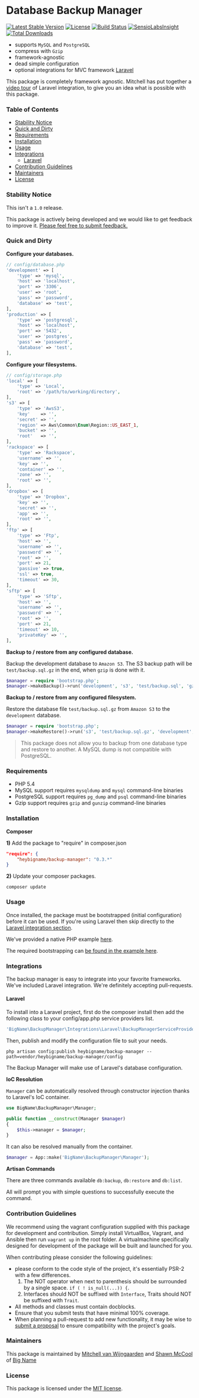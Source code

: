 # Database Backup Manager

[![Latest Stable Version](https://poser.pugx.org/heybigname/backup-manager/version.png)](https://packagist.org/packages/heybigname/backup-manager)
[![License](https://poser.pugx.org/heybigname/backup-manager/license.png)](https://packagist.org/packages/heybigname/backup-manager)
[![Build Status](https://travis-ci.org/heybigname/backup-manager.svg?branch=master)](https://travis-ci.org/heybigname/backup-manager)
[![SensioLabsInsight](https://insight.sensiolabs.com/projects/5e507053-58d7-4cff-b757-4202b021f9b0/mini.png)](https://insight.sensiolabs.com/projects/5e507053-58d7-4cff-b757-4202b021f9b0)
[![Total Downloads](https://poser.pugx.org/heybigname/backup-manager/downloads.png)](https://packagist.org/packages/heybigname/backup-manager)

- supports `MySQL` and `PostgreSQL`
- compress with `Gzip`
- framework-agnostic
- dead simple configuration
- optional integrations for MVC framework [Laravel](http://laravel.com)

This package is completely framework agnostic. Mitchell has put together a [video tour](https://www.youtube.com/watch?v=vWXy0R8OavM) of Laravel integration, to give you an idea what is possible with this package.

### Table of Contents

- [Stability Notice](#stability-notice)
- [Quick and Dirty](#quick-and-dirty)
- [Requirements](#requirements)
- [Installation](#installation)
- [Usage](#usage)
- [Integrations](#integrations)
    - [Laravel](#laravel)
- [Contribution Guidelines](#contribution-guidelines)
- [Maintainers](#maintainers)
- [License](#license)

### Stability Notice

This isn't a `1.0` release.

This package is actively being developed and we would like to get feedback to improve it. [Please feel free to submit feedback.](https://github.com/heybigname/backup-manager/issues/new)

### Quick and Dirty

**Configure your databases.**

```php
// config/database.php
'development' => [
    'type' => 'mysql',
    'host' => 'localhost',
    'port' => '3306',
    'user' => 'root',
    'pass' => 'password',
    'database' => 'test',
],
'production' => [
    'type' => 'postgresql',
    'host' => 'localhost',
    'port' => '5432',
    'user' => 'postgres',
    'pass' => 'password',
    'database' => 'test',
],
```

**Configure your filesystems.**

```php
// config/storage.php
'local' => [
    'type' => 'Local',
    'root' => '/path/to/working/directory',
],
's3' => [
    'type' => 'AwsS3',
    'key'    => '',
    'secret' => '',
    'region' => Aws\Common\Enum\Region::US_EAST_1,
    'bucket' => '',
    'root'   => '',
],
'rackspace' => [
    'type' => 'Rackspace',
    'username' => '',
    'key' => '',
    'container' => '',
    'zone' => '',
    'root' => '',
],
'dropbox' => [
    'type' => 'Dropbox',
    'key' => '',
    'secret' => '',
    'app' => '',
    'root' => '',
],
'ftp' => [
    'type' => 'Ftp',
    'host' => '',
    'username' => '',
    'password' => '',
    'root' => '',
    'port' => 21,
    'passive' => true,
    'ssl' => true,
    'timeout' => 30,
],
'sftp' => [
    'type' => 'Sftp',
    'host' => '',
    'username' => '',
    'password' => '',
    'root' => '',
    'port' => 21,
    'timeout' => 10,
    'privateKey' => '',
],
```

**Backup to / restore from any configured database.**

Backup the development database to `Amazon S3`. The S3 backup path will be `test/backup.sql.gz` in the end, when `gzip` is done with it.

```php
$manager = require 'bootstrap.php';
$manager->makeBackup()->run('development', 's3', 'test/backup.sql', 'gzip');
```

**Backup to / restore from any configured filesystem.**

Restore the database file `test/backup.sql.gz` from `Amazon S3` to the `development` database.

```php
$manager = require 'bootstrap.php';
$manager->makeRestore()->run('s3', 'test/backup.sql.gz', 'development', 'gzip');
```

> This package does not allow you to backup from one database type and restore to another. A MySQL dump is not compatible with PostgreSQL.

### Requirements

- PHP 5.4
- MySQL support requires `mysqldump` and `mysql` command-line binaries
- PostgreSQL support requires `pg_dump` and `psql` command-line binaries
- Gzip support requires `gzip` and `gunzip` command-line binaries


### Installation

**Composer**

**1)** Add the package to "require" in composer.json

```JSON
"require": {
    "heybigname/backup-manager": "0.3.*"
}
```

**2)** Update your composer packages.

`composer update`

### Usage

Once installed, the package must be bootstrapped (initial configuration) before it can be used. If you're using Laravel then skip directly to the [Laravel integration section](#laravel).

We've provided a native PHP example [here](https://github.com/heybigname/backup-manager/tree/master/examples).

The required bootstrapping can [be found in the example here](https://github.com/heybigname/backup-manager/blob/master/examples/standalone/bootstrap.php).

### Integrations

The backup manager is easy to integrate into your favorite frameworks. We've included Laravel integration. We're definitely accepting pull-requests.

#### Laravel

To install into a Laravel project, first do the composer install then add the following class to your config/app.php service providers list.

```php
'BigName\BackupManager\Integrations\Laravel\BackupManagerServiceProvider',
```

Then, publish and modify the configuration file to suit your needs.

`php artisan config:publish heybigname/backup-manager --path=vendor/heybigname/backup-manager/config`

The Backup Manager will make use of Laravel's database configuration.

**IoC Resolution**

`Manager` can be automatically resolved through constructor injection thanks to Laravel's IoC container.

```php
use BigName\BackupManager\Manager;

public function __construct(Manager $manager)
{
    $this->manager = $manager;
}
```

It can also be resolved manually from the container.

```php
$manager = App::make('BigName\BackupManager\Manager');
```

**Artisan Commands**

There are three commands available `db:backup`, `db:restore` and `db:list`.

All will prompt you with simple questions to successfully execute the command.

### Contribution Guidelines

We recommend using the vagrant configuration supplied with this package for development and contribution. Simply install VirtualBox, Vagrant, and Ansible then run `vagrant up` in the root folder. A virtualmachine specifically designed for development of the package will be built and launched for you.

When contributing please consider the following guidelines:

- please conform to the code style of the project, it's essentially PSR-2 with a few differences.
    1. The NOT operator when next to parenthesis should be surrounded by a single space. `if ( ! is_null(...)) {`.
    2. Interfaces should NOT be suffixed with `Interface`, Traits should NOT be suffixed with `Trait`.
- All methods and classes must contain docblocks.
- Ensure that you submit tests that have minimal 100% coverage.
- When planning a pull-request to add new functionality, it may be wise to [submit a proposal](https://github.com/heybigname/backup-manager/issues/new) to ensure compatibility with the project's goals.

### Maintainers

This package is maintained by [Mitchell van Wijngaarden](http://mitchellvanwijngaarden.nl) and [Shawn McCool](http://shawnmc.cool) of [Big Name](http://heybigname.com)

### License

This package is licensed under the [MIT license](https://github.com/heybigname/backup-manager/blob/master/LICENSE).
